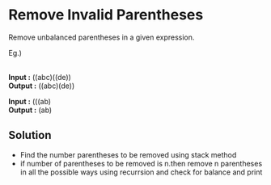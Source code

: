 <h1>Remove Invalid Parentheses</h1>

Remove unbalanced parentheses in a given expression.<br>

Eg.)<br><br> 

<b>Input :</b> ((abc)((de))<br> 
<b>Output :</b> ((abc)(de)) <br>

<b>Input :</b> (((ab) <br>
<b>Output :</b> (ab) <br>

<h2>Solution</h2>
<ul>
<li>Find the number parentheses to be removed using stack method</li>
<li>if number of parentheses to be removed is n.then remove n parentheses in all the possible ways using recurrsion and check for balance and print</li>
</ul

